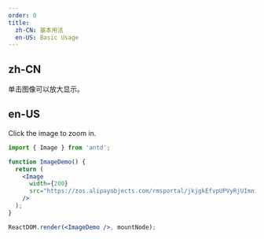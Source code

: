 ```yaml
---
order: 0
title:
  zh-CN: 基本用法
  en-US: Basic Usage
---
```


## zh-CN

单击图像可以放大显示。

## en-US

Click the image to zoom in.

```jsx
import { Image } from 'antd';

function ImageDemo() {
  return (
    <Image
      width={200}
      src="https://zos.alipayobjects.com/rmsportal/jkjgkEfvpUPVyRjUImniVslZfWPnJuuZ.png"
    />
  );
}

ReactDOM.render(<ImageDemo />, mountNode);
```

